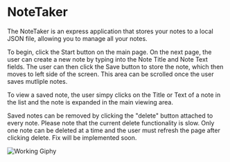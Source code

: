 # NoteTaker

The NoteTaker is an express application that stores your notes to a local JSON file, allowing you to manage all your notes. 

To begin, click the Start button on the main page. On the next page, the user can create a new note by typing into the Note Title and Note Text fields. The user can then click the Save button to store the note, which then moves to left side of the screen. This area can be scrolled once the user saves mutliple notes.

To view a saved note, the user simpy clicks on the Title or Text of a note in the list and the note is expanded in the main viewing area.

Saved notes can be removed by clicking the "delete" button attached to every note. Please note that the current delete functionality is slow. Only one note can be deleted at a time and the user must refresh the page after clicking delete. Fix will be implemented soon.

![Working Giphy](/public/media/demo.gif)
